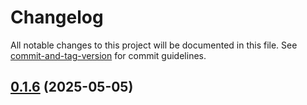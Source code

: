 # Changelog

All notable changes to this project will be documented in this file. See [commit-and-tag-version](https://github.com/absolute-version/commit-and-tag-version) for commit guidelines.

## [0.1.6](https://github.com/dennisadriaans/vue-chrts/compare/v0.1.5...v0.1.6) (2025-05-05)
